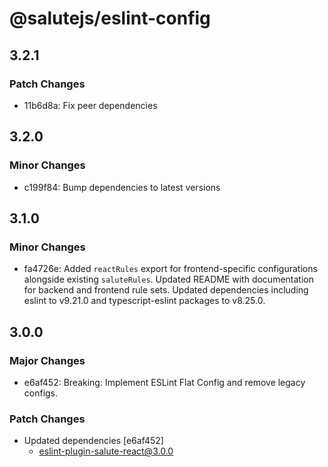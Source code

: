 # @salutejs/eslint-config

## 3.2.1

### Patch Changes

- 11b6d8a: Fix peer dependencies

## 3.2.0

### Minor Changes

- c199f84: Bump dependencies to latest versions

## 3.1.0

### Minor Changes

- fa4726e: Added `reactRules` export for frontend-specific configurations alongside existing `saluteRules`. Updated README with documentation for backend and frontend rule sets. Updated dependencies including eslint to v9.21.0 and typescript-eslint packages to v8.25.0.

## 3.0.0

### Major Changes

- e6af452: Breaking: Implement ESLint Flat Config and remove legacy configs.

### Patch Changes

- Updated dependencies [e6af452]
  - eslint-plugin-salute-react@3.0.0
